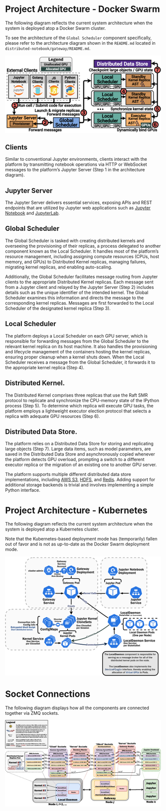 # Project Architecture - Docker Swarm

The following diagram reflects the current system architecture when the system is deployed atop a Docker Swarm cluster.

To see the architecture of the `Global Scheduler` component specifically, please refer to the architecture diagram 
shown in the `README.md` located in `distributed-notebook/gateway/README.md`.

![Docker Swarm System Architecture Diagram](docker_swarm_arch.png)

## Clients

Similar to conventional Jupyter environments, clients interact with the platform by transmitting notebook operations 
via HTTP or WebSocket messages to the platform’s Jupyter Server (Step 1 in the architecture diagram).

## Jupyter Server

The Jupyter Server delivers essential services, exposing APIs and REST endpoints that are utilized by Jupyter web 
applications such as [Jupyter Notebook](https://jupyter.org/) and [JupyterLab](https://jupyterlab.readthedocs.io/en/latest/).

## Global Scheduler

The Global Scheduler is tasked with creating distributed kernels and overseeing the provisioning of their replicas, a 
process delegated to another component known as the Local Scheduler. It handles most of the platform’s resource 
management, including assigning compute resources (CPUs, host memory, and GPUs) to Distributed Kernel replicas, 
managing failures, migrating kernel replicas, and enabling auto-scaling. 

Additionally, the Global Scheduler facilitates message routing from Jupyter clients to the appropriate Distributed Kernel 
replicas. Each message sent from a Jupyter client and relayed by the Jupyter Server (Step 2) includes details such as 
the unique identifier of the intended kernel. The Global Scheduler examines this information and directs the message to 
the corresponding kernel replicas. Messages are first forwarded to the Local Scheduler of the designated kernel 
replica (Step 3).

## Local Scheduler

The platform deploys a Local Scheduler on each GPU server, which is responsible for forwarding messages from the Global 
Scheduler to the relevant kernel replica on its host machine. It also handles the provisioning and lifecycle management 
of the containers hosting the kernel replicas, ensuring proper cleanup when a kernel shuts down. When the Local 
Scheduler receives a message from the Global Scheduler, it forwards it to the appropriate kernel replica (Step 4).

## Distributed Kernel. 

The Distributed Kernel comprises three replicas that use the Raft SMR protocol to replicate and synchronize the 
CPU-memory state of the IPython process (Step 5). To determine which replica will execute GPU tasks, the platform 
employs a lightweight executor election protocol that selects a replica with adequate GPU resources (Step 6).

## Distributed Data Store. 

The platform relies on a Distributed Data Store for storing and replicating large objects (Step 7). Large data items, 
such as model parameters, are saved in the Distributed Data Store and asynchronously copied whenever the platform 
detects GPU overload, prompting a switch to a different executor replica or the migration of an existing one to another 
GPU server. 

The platform supports multiple different distributed data store implementations, including 
[AWS S3](https://aws.amazon.com/s3/), [HDFS](https://hadoop.apache.org/docs/r1.2.1/hdfs_design.html), and 
[Redis](https://www.redis.io/). Adding support for additional storage backends is trivial and involves implementing a 
simple Python interface.

# Project Architecture - Kubernetes

The following diagram reflects the current system architecture when the system is deployed atop a Kubernetes cluster.

Note that the Kubernetes-based deployment mode has (temporarily) fallen out of favor and is not as up-to-date as the
Docker Swarm deployment mode.

![Kubernetes System Architecture Diagram](k8s_arch.png)

# Socket Connections

The following diagram displays how all the components are connected together via ZMQ sockets.

![Socket Connection Diagram](socket_connections.png)